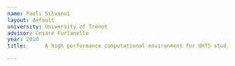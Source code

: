 ```yaml
---
name: Paoli Silvano1
layout: default
university: University of Trenot
advisor: Cesare Furlanello
year: 2010
title:  	A high performance computational environment for UHTS studies

---
```

